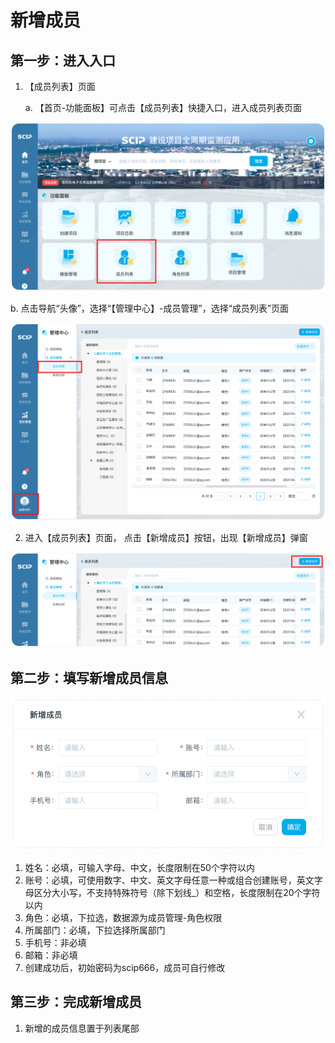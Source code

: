 # 新增成员

## 第一步：进入入口

1. 【成员列表】页面

   a. 【首页-功能面板】可点击【成员列表】快捷入口，进入成员列表页面

![](./icon/1.png)

   b. 点击导航“头像”，选择“【管理中心】-成员管理”，选择“成员列表”页面

![](./icon/2.png)

2. 进入【成员列表】页面， 点击【新增成员】按钮，出现【新增成员】弹窗

![](./icon/3.png)

## 第二步：填写新增成员信息

![](./icon/4.png)

1. 姓名：必填，可输入字母、中文，长度限制在50个字符以内
2. 账号：必填，可使用数字、中文、英文字母任意一种或组合创建账号，英文字母区分大小写，不支持特殊符号（除下划线_）和空格，长度限制在20个字符以内
3. 角色：必填，下拉选，数据源为成员管理-角色权限
4. 所属部门：必填，下拉选择所属部门
5. 手机号：非必填
6. 邮箱：非必填
7. 创建成功后，初始密码为scip666，成员可自行修改

## 第三步：完成新增成员

1. 新增的成员信息置于列表尾部

